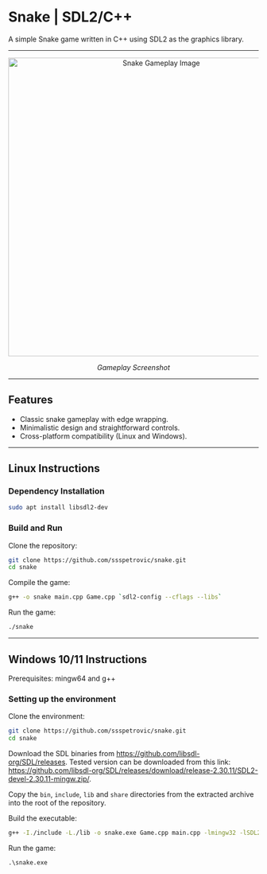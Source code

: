 # Snake | SDL2/C++

A simple Snake game written in C++ using SDL2 as the graphics library.

---

<div align="center">
    <img src="https://github.com/user-attachments/assets/792ffe71-a40f-44b3-acc9-c54ab4e28a9f" alt="Snake Gameplay Image" width="600">
    <p><i>Gameplay Screenshot</i></p>
</div>

---

## Features

- Classic snake gameplay with edge wrapping.
- Minimalistic design and straightforward controls.
- Cross-platform compatibility (Linux and Windows).

---

## Linux Instructions

### Dependency Installation

```bash
sudo apt install libsdl2-dev
```

### Build and Run

Clone the repository:

```bash
git clone https://github.com/ssspetrovic/snake.git
cd snake
```

Compile the game:

```bash
g++ -o snake main.cpp Game.cpp `sdl2-config --cflags --libs`
```

Run the game:

```bash
./snake
```
---

## Windows 10/11 Instructions

Prerequisites: mingw64 and g++

### Setting up the environment

Clone the environment:

```bash
git clone https://github.com/ssspetrovic/snake.git
cd snake
```

Download the SDL binaries from https://github.com/libsdl-org/SDL/releases. Tested version can be downloaded from this link: https://github.com/libsdl-org/SDL/releases/download/release-2.30.11/SDL2-devel-2.30.11-mingw.zip/.

Copy the `bin`, `include`, `lib` and `share` directories from the extracted archive into the root of the repository.

Build the executable:

```bash
g++ -I./include -L./lib -o snake.exe Game.cpp main.cpp -lmingw32 -lSDL2main -lSDL2 -mwindows
```

Run the game:

```ps
.\snake.exe
```
